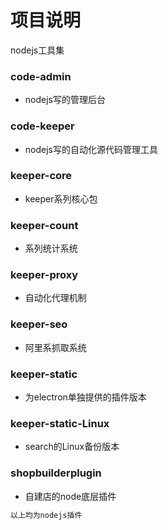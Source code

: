 # 项目说明
nodejs工具集

### code-admin
- nodejs写的管理后台

### code-keeper
- nodejs写的自动化源代码管理工具

### keeper-core
- keeper系列核心包

### keeper-count
- 系列统计系统

### keeper-proxy
- 自动化代理机制

### keeper-seo
- 阿里系抓取系统

### keeper-static
- 为electron单独提供的插件版本

### keeper-static-Linux
- search的Linux备份版本

### shopbuilderplugin
- 自建店的node底层插件

```javascript
以上均为nodejs插件
```
